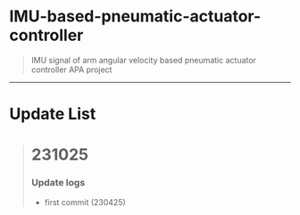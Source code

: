 # IMU-based-pneumatic-actuator-controller
> IMU signal of arm angular velocity based pneumatic actuator controller
> APA project
-----------------------
# Update List
> # 231025
> ### Update logs
> * first commit (230425)
